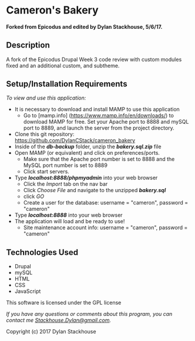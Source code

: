 # Cameron's Bakery
#### Forked from Epicodus and edited by Dylan Stackhouse, 5/6/17.

## Description
A fork of the Epicodus Drupal Week 3 code review with custom modules fixed and an additional custom, and subtheme.

## Setup/Installation Requirements
_To view and use this application:_
* It is necessary to download and install MAMP to use this application
    * Go to [mamp.info] (https://www.mamp.info/en/downloads/) to download MAMP for free. Set your Apache port to 8888 and mySQL port to 8889, and launch the server from the project directory.
* Clone this git repository: https://github.com/DylanCStack/cameron_bakery
* Inside of the **_db-backup_** folder, unzip the **_bakery.sql.zip_** file
* Open MAMP (or equivalent) and click on preferences/ports.
    * Make sure that the Apache port number is set to 8888 and the MySQL port number is set to 8889
    * Click start servers.
* Type **_localhost:8888/phpmyadmin_** into your web browser
    * Click the _Import_ tab on the nav bar
    * Click _Choose File_ and navigate to the unzipped **_bakery.sql_**
    * click _GO_
    * Create a user for the database: username = "cameron", password = "cameron"
* Type **_localhost:8888_** into your web browser
* The application will load and be ready to use!
    * Site maintenance account info: username = "cameron", password = "cameron"


## Technologies Used
* Drupal
* mySQL
* HTML
* CSS
* JavaScript

This software is licensed under the GPL license

_If you have any questions or comments about this program, you can contact me [Stackhouse.Dylan@gmail.com](mailto:Stackhouse.Dylan@gmail.com)._

Copyright (c) 2017 Dylan Stackhouse
